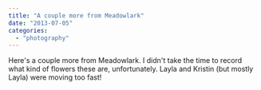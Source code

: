 ```yaml
---
title: "A couple more from Meadowlark"
date: "2013-07-05"
categories: 
  - "photography"
---
```

Here's a couple more from Meadowlark. I didn't take the time to record what kind of flowers these are, unfortunately. Layla and Kristin (but mostly Layla) were moving too fast!

<div class='wp-caption aligncenter'>
  <a href="/uploads/2013/7/Meadowlark/l/Meadowlark_010_l.jpg" title="">
    <img alt="" title="" src="/uploads/2013/7/Meadowlark/m/Meadowlark_010_m.jpg">
  </a>
    <p class='wp-caption-text'></p>
</div>

<div class='wp-caption aligncenter'>
  <a href="/uploads/2013/7/Meadowlark/l/Meadowlark_011_l.jpg" title="">
    <img alt="" title="" src="/uploads/2013/7/Meadowlark/m/Meadowlark_011_m.jpg">
  </a>
    <p class='wp-caption-text'></p>
</div>

<div class='wp-caption aligncenter'>
  <a href="/uploads/2013/7/Meadowlark/l/Meadowlark_015_l.jpg" title="">
    <img alt="" title="" src="/uploads/2013/7/Meadowlark/m/Meadowlark_015_m.jpg">
  </a>
    <p class='wp-caption-text'></p>
</div>

<div class='wp-caption aligncenter'>
  <a href="/uploads/2013/7/Meadowlark/l/Meadowlark_023_l.jpg" title="">
    <img alt="" title="" src="/uploads/2013/7/Meadowlark/m/Meadowlark_023_m.jpg">
  </a>
    <p class='wp-caption-text'></p>
</div>

<div class='wp-caption aligncenter'>
  <a href="/uploads/2013/7/Meadowlark/l/Meadowlark_027_l.jpg" title="">
    <img alt="" title="" src="/uploads/2013/7/Meadowlark/m/Meadowlark_027_m.jpg">
  </a>
    <p class='wp-caption-text'></p>
</div>


